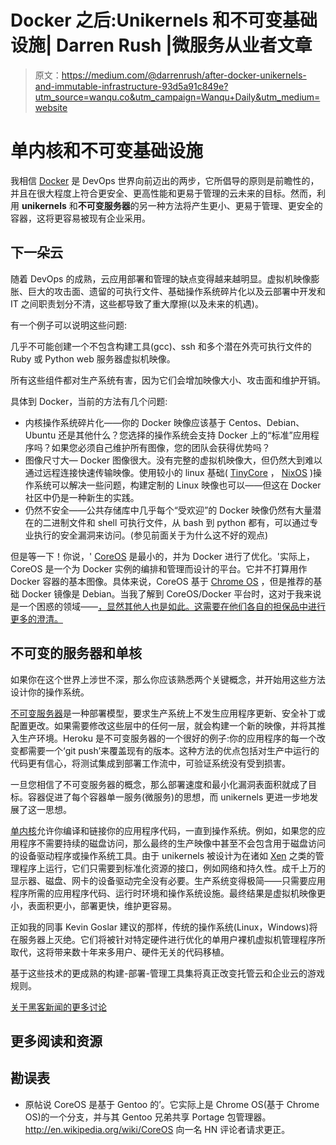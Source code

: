# Docker 之后:Unikernels 和不可变基础设施| Darren Rush |微服务从业者文章

> 原文：<https://medium.com/@darrenrush/after-docker-unikernels-and-immutable-infrastructure-93d5a91c849e?utm_source=wanqu.co&utm_campaign=Wanqu+Daily&utm_medium=website>

# 单内核和不可变基础设施

我相信 [Docker](https://www.docker.com/) 是 DevOps 世界向前迈出的两步，它所倡导的原则是前瞻性的，并且在很大程度上符合更安全、更高性能和更易于管理的云未来的目标。然而，利用 **unikernels** 和**不可变服务器**的另一种方法将产生更小、更易于管理、更安全的容器，这将更容易被现有企业采用。

## 下一朵云

随着 DevOps 的成熟，云应用部署和管理的缺点变得越来越明显。虚拟机映像膨胀、巨大的攻击面、遗留的可执行文件、基础操作系统碎片化以及云部署中开发和 IT 之间职责划分不清，这些都导致了重大摩擦(以及未来的机遇)。

有一个例子可以说明这些问题:

几乎不可能创建一个不包含构建工具(gcc)、ssh 和多个潜在外壳可执行文件的 Ruby 或 Python web 服务器虚拟机映像。

所有这些组件都对生产系统有害，因为它们会增加映像大小、攻击面和维护开销。

具体到 Docker，当前的方法有几个问题:

*   内核操作系统碎片化——你的 Docker 映像应该基于 Centos、Debian、Ubuntu 还是其他什么？您选择的操作系统会支持 Docker 上的“标准”应用程序吗？如果您必须自己维护所有图像，您的团队会获得优势吗？
*   图像尺寸大— Docker 图像很大。没有完整的虚拟机映像大，但仍然大到难以通过远程连接快速传输映像。使用较小的 linux 基础( [TinyCore](http://boot2docker.io/) ， [NixOS](http://nixos.org/) )操作系统可以解决一些问题，构建定制的 Linux 映像也可以——但这在 Docker 社区中仍是一种新生的实践。
*   仍然不安全——公共存储库中几乎每个“受欢迎”的 Docker 映像仍然有大量潜在的二进制文件和 shell 可执行文件，从 bash 到 python 都有，可以通过专业执行的安全漏洞来访问。(参见前面关于为什么这不好的观点)

但是等一下！你说，' [CoreOS](https://coreos.com/) 是最小的，并为 Docker 进行了优化。'实际上，CoreOS 是一个为 Docker 实例的编排和管理而设计的平台。它并不打算用作 Docker 容器的基本图像。具体来说，CoreOS 基于 [Chrome OS](http://en.wikipedia.org/wiki/CoreOS) ，但是推荐的基础 Docker 镜像是 Debian。当我了解到 CoreOS/Docker 平台时，这对于我来说是一个困惑的领域——[，显然其他人也是如此。这需要在他们各自的担保品中进行更多的澄清。](https://news.ycombinator.com/item?id=8088824)

## 不可变的服务器和单核

如果你在这个世界上涉世不深，那么你应该熟悉两个关键概念，并开始用这些方法设计你的操作系统。

[不可变服务器](http://martinfowler.com/bliki/ImmutableServer.html)是一种部署模型，要求生产系统上不发生应用程序更新、安全补丁或配置更改。如果需要修改这些层中的任何一层，就会构建一个新的映像，并将其推入生产环境。Heroku 是不可变服务器的一个很好的例子:你的应用程序的每一个改变都需要一个‘git push’来覆盖现有的版本。这种方法的优点包括对生产中运行的代码更有信心，将测试集成到部署工作流中，可验证系统没有受到损害。

一旦您相信了不可变服务器的概念，那么部署速度和最小化漏洞表面积就成了目标。容器促进了每个容器单一服务(微服务)的思想，而 unikernels 更进一步地发展了这一思想。

[单内核](http://queue.acm.org/detail.cfm?id=2566628)允许你编译和链接你的应用程序代码，一直到操作系统。例如，如果您的应用程序不需要持续的磁盘访问，那么最终的生产映像中甚至不会包含用于磁盘访问的设备驱动程序或操作系统工具。由于 unikernels 被设计为在诸如 [Xen](http://www.xenproject.org/) 之类的管理程序上运行，它们只需要到标准化资源的接口，例如网络和持久性。成千上万的显示器、磁盘、网卡的设备驱动完全没有必要。生产系统变得极简——只需要应用程序所需的应用程序代码、运行时环境和操作系统设施。最终结果是虚拟机映像更小，表面积更小，部署更快，维护更容易。

正如我的同事 Kevin Goslar 建议的那样，传统的操作系统(Linux，Windows)将在服务器上灭绝。它们将被针对特定硬件进行优化的单用户裸机虚拟机管理程序所取代，这将带来数十年来多用户、硬件无关的代码移植。

基于这些技术的更成熟的构建-部署-管理工具集将真正改变托管云和企业云的游戏规则。

[关于黑客新闻的更多讨论](https://news.ycombinator.com/item?id=8606968)

## 更多阅读和资源

## **勘误表**

*   原帖说 CoreOS 是基于 Gentoo 的’。它实际上是 Chrome OS(基于 Chrome OS)的一个分支，并与其 Gentoo 兄弟共享 Portage 包管理器。http://en.wikipedia.org/wiki/CoreOS 向一名 HN 评论者请求更正。